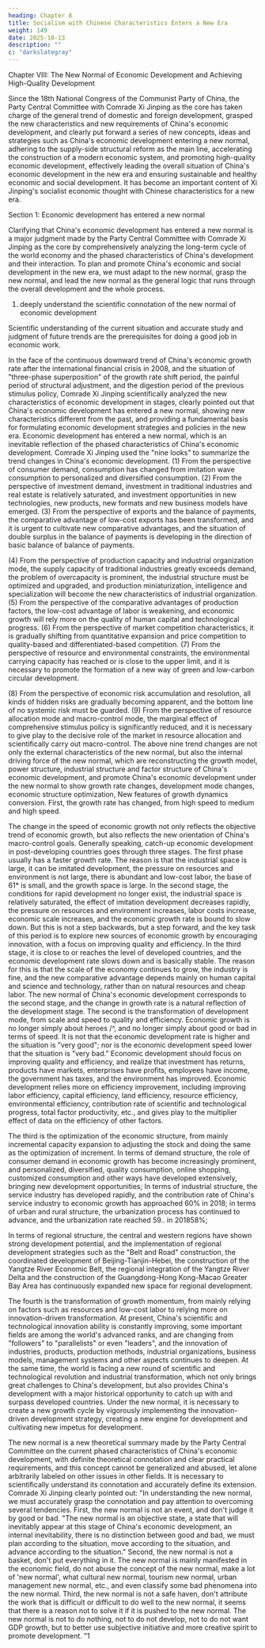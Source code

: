 ```yaml
---
heading: Chapter 8
title: Socialism with Chinese Characteristics Enters a New Era
weight: 149
date: 2025-10-13
description: ""
c: "darkslategray"
---
```



Chapter VIII: The New Normal of Economic Development and Achieving High-Quality Development

Since the 18th National Congress of the Communist Party of China, the Party Central Committee
with Comrade Xi Jinping as the core has taken charge of the general trend of domestic and foreign
development, grasped the new characteristics and new requirements of China's economic
development, and clearly put forward a series of new concepts, ideas and strategies such as China's
economic development entering a new normal, adhering to the supply-side structural reform as the
main line, accelerating the construction of a modern economic system, and promoting high-quality
economic development, effectively leading the overall situation of China's economic development
in the new era and ensuring sustainable and healthy economic and social development. It has become
an important content of Xi Jinping's socialist economic thought with Chinese characteristics for a
new era.

Section 1: Economic development has entered a new normal

Clarifying that China's economic development has entered a new normal is a major judgment made
by the Party Central Committee with Comrade Xi Jinping as the core by comprehensively analyzing
the long-term cycle of the world economy and the phased characteristics of China's development
and their interaction. To plan and promote China's economic and social development in the new era,
we must adapt to the new normal, grasp the new normal, and lead the new normal as the general
logic that runs through the overall development and the whole process.

1. deeply understand the scientific connotation of the new normal of economic development

Scientific understanding of the current situation and accurate study and judgment of future trends
are the prerequisites for doing a good job in economic work.

In the face of the continuous downward trend of China's economic growth rate after the international
financial crisis in 2008, and the situation of "three-phase superposition" of the growth rate shift
period, the painful period of structural adjustment, and the digestion period of the previous stimulus
policy, Comrade Xi Jinping scientifically analyzed the new characteristics of economic
development in stages, clearly pointed out that China's economic development has entered a new
normal, showing new characteristics different from the past, and providing a fundamental basis for
formulating economic development strategies and policies in the new era.
Economic development has entered a new normal, which is an inevitable reflection of the phased
characteristics of China's economic development. Comrade Xi Jinping used the "nine looks" to
summarize the trend changes in China's economic development. (1) From the perspective of
consumer demand, consumption has changed from imitation wave consumption to personalized and
diversified consumption. (2) From the perspective of investment demand, investment in traditional
industries and real estate is relatively saturated, and investment opportunities in new technologies,
new products, new formats and new business models have emerged. (3) From the perspective of
exports and the balance of payments, the comparative advantage of low-cost exports has been
transformed, and it is urgent to cultivate new comparative advantages, and the situation of double
surplus in the balance of payments is developing in the direction of basic balance of balance of
payments. 

(4) From the perspective of production capacity and industrial organization mode, the
supply capacity of traditional industries greatly exceeds demand, the problem of overcapacity is
prominent, the industrial structure must be optimized and upgraded, and production miniaturization,
intelligence and specialization will become the new characteristics of industrial organization. (5)
From the perspective of the comparative advantages of production factors, the low-cost advantage
of labor is weakening, and economic growth will rely more on the quality of human capital and
technological progress. (6) From the perspective of market competition characteristics, it is
gradually shifting from quantitative expansion and price competition to quality-based and
differentiated-based competition. (7) From the perspective of resource and environmental
constraints, the environmental carrying capacity has reached or is close to the upper limit, and it is
necessary to promote the formation of a new way of green and low-carbon circular development.

(8) From the perspective of economic risk accumulation and resolution, all kinds of hidden risks are
gradually becoming apparent, and the bottom line of no systemic risk must be guarded. (9) From
the perspective of resource allocation mode and macro-control mode, the marginal effect of
comprehensive stimulus policy is significantly reduced, and it is necessary to give play to the
decisive role of the market in resource allocation and scientifically carry out macro-control.
The above nine trend changes are not only the external characteristics of the new normal, but also
the internal driving force of the new normal, which are reconstructing the growth model, power
structure, industrial structure and factor structure of China's economic development, and promote
China's economic development under the new normal to show growth rate changes, development
mode changes, economic structure optimization, New features of growth dynamics conversion.
First, the growth rate has changed, from high speed to medium and high speed.

The change in the speed of economic growth not only reflects the objective trend of economic
growth, but also reflects the new orientation of China's macro-control goals. Generally speaking,
catch-up economic development in post-developing countries goes through three stages. The first
phase usually has a faster growth rate. The reason is that the industrial space is large, it can be
imitated development, the pressure on resources and environment is not large, there is abundant and
low-cost labor, the base of 61* is small, and the growth space is large. In the second stage, the
conditions for rapid development no longer exist, the industrial space is relatively saturated, the
effect of imitation development decreases rapidly, the pressure on resources and environment
increases, labor costs increase, economic scale increases, and the economic growth rate is bound to
slow down. But this is not a step backwards, but a step forward, and the key task of this period is to
explore new sources of economic growth by encouraging innovation, with a focus on improving
quality and efficiency. In the third stage, it is close to or reaches the level of developed countries,
and the economic development rate slows down and is basically stable. The reason for this is that
the scale of the economy continues to grow, the industry is fine, and the new comparative advantage
depends mainly on human capital and science and technology, rather than on natural resources and
cheap labor. The new normal of China's economic development corresponds to the second stage,
and the change in growth rate is a natural reflection of the development stage.
The second is the transformation of development mode, from scale and speed to quality and
efficiency. Economic growth is no longer simply about heroes /^, and no longer simply about good
or bad in terms of speed. It is not that the economic development rate is higher and the situation is
"very good"; nor is the economic development speed lower that the situation is "very bad.”
Economic development should focus on improving quality and efficiency, and realize that
investment has returns, products have markets, enterprises have profits, employees have income,
the government has taxes, and the environment has improved. Economic development relies more
on efficiency improvement, including improving labor efficiency, capital efficiency, land efficiency,
resource efficiency, environmental efficiency, contribution rate of scientific and technological
progress, total factor productivity, etc., and gives play to the multiplier effect of data on the
efficiency of other factors.

The third is the optimization of the economic structure, from mainly incremental capacity expansion
to adjusting the stock and doing the same as the optimization of increment. In terms of demand
structure, the role of consumer demand in economic growth has become increasingly prominent,
and personalized, diversified, quality consumption, online shopping, customized consumption and
other ways have developed extensively, bringing new development opportunities; In terms of
industrial structure, the service industry has developed rapidly, and the contribution rate of China's
service industry to economic growth has approached 60% in 2018; in terms of urban and rural
structure, the urbanization process has continued to advance, and the urbanization rate reached 59..
in 201858%;

In terms of regional structure, the central and western regions have shown strong development
potential, and the implementation of regional development strategies such as the "Belt and Road"
construction, the coordinated development of Beijing-Tianjin-Hebei, the construction of the
Yangtze River Economic Belt, the regional integration of the Yangtze River Delta and the
construction of the Guangdong-Hong Kong-Macao Greater Bay Area has continuously expanded
new space for regional development.

The fourth is the transformation of growth momentum, from mainly relying on factors such as
resources and low-cost labor to relying more on innovation-driven transformation. At present,
China's scientific and technological innovation ability is constantly improving, some important
fields are among the world's advanced ranks, and are changing from "followers" to "parallelists" or
even "leaders", and the innovation of industries, products, production methods, industrial
organizations, business models, management systems and other aspects continues to deepen. At the
same time, the world is facing a new round of scientific and technological revolution and industrial
transformation, which not only brings great challenges to China's development, but also provides
China's development with a major historical opportunity to catch up with and surpass developed
countries. Under the new normal, it is necessary to create a new growth cycle by vigorously
implementing the innovation-driven development strategy, creating a new engine for development
and cultivating new impetus for development.

The new normal is a new theoretical summary made by the Party Central Committee on the current
phased characteristics of China's economic development, with definite theoretical connotation and
clear practical requirements, and this concept cannot be generalized and abused, let alone arbitrarily
labeled on other issues in other fields. It is necessary to scientifically understand its connotation and
accurately define its extension. Comrade Xi Jinping clearly pointed out: "In understanding the new
normal, we must accurately grasp the connotation and pay attention to overcoming several
tendencies. First, the new normal is not an event, and don't judge it by good or bad. "The new normal
is an objective state, a state that will inevitably appear at this stage of China's economic development,
an internal inevitability, there is no distinction between good and bad, we must plan according to
the situation, move according to the situation, and advance according to the situation." Second, the
new normal is not a basket, don't put everything in it. The new normal is mainly manifested in the
economic field, do not abuse the concept of the new normal, make a lot of 'new normal', what
cultural new normal, tourism new normal, urban management new normal, etc., and even classify
some bad phenomena into the new normal. Third, the new normal is not a safe haven, don't attribute
the work that is difficult or difficult to do well to the new normal, it seems that there is a reason not
to solve it if it is pushed to the new normal. The new normal is not to do nothing, not to do not
develop, not to do not want GDP growth, but to better use subjective initiative and more creative
spirit to promote development. ”1

